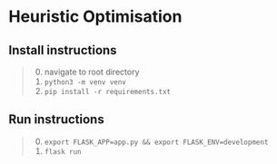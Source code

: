 # Heuristic Optimisation


## Install instructions
> 0.  navigate to root directory
> 1.  `python3 -m venv venv`
> 2.  `pip install -r requirements.txt`

## Run instructions
> 0.  `export FLASK_APP=app.py && export FLASK_ENV=development`
> 1.  `flask run`